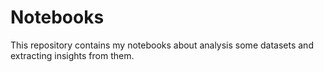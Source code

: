 # Notebooks

This repository contains my notebooks about analysis some datasets and extracting insights from them.
